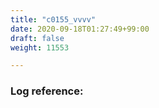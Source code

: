 ```yaml
---
title: "c0155_vvvv"
date: 2020-09-18T01:27:49+99:00
draft: false
weight: 11553

---
```


### Log reference: <no value>

```
